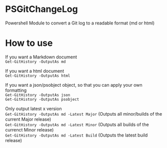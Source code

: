 # PSGitChangeLog
Powershell Module to convert a Git log to a readable format (md or html)

# How to use
If you want a Markdown document  
`Get-GitHistory -OutputAs md`  

If you want a html document  
`Get-GitHistory -OutputAs html`

If you want a json/psobject object, so that you can apply your own formatting  
`Get-GitHistory -OutputAs json`  
`Get-GitHistory -OutputAs psobject`

Only output latest x version  
`Get-GitHistory -OutputAs md -Latest Major`  (Outputs all minor/builds of the current Major release)  
`Get-GitHistory -OutputAs md -Latest Minor`  (Outputs all builds of the currenct Minor release)  
`Get-GitHistory -OutputAs md -Latest Build`  (Outputs the latest build release)
